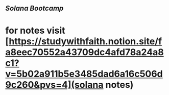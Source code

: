 ## _Solana Bootcamp_ ##

# for notes visit [https://studywithfaith.notion.site/fa8eec70552a43709dc4afd78a24a8c1?v=5b02a911b5e3485dad6a16c506d9c260&pvs=4](solana notes)
